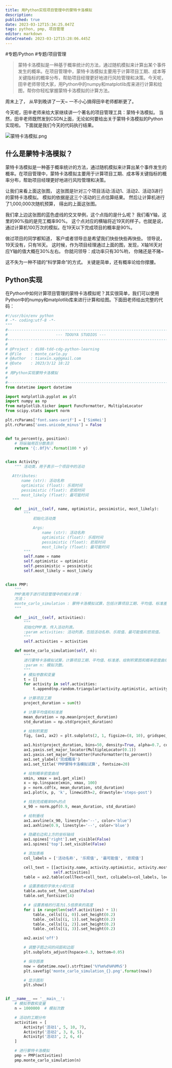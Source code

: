 ```yaml
---
title: 用Python实现项目管理中的蒙特卡洛模拟
description: 
published: true
date: 2023-03-12T15:34:25.047Z
tags: python, pmp, 项目管理
editor: markdown
dateCreated: 2023-03-12T15:28:06.445Z
---
```


#专题/Python
#专题/项目管理

> 蒙特卡洛模拟是一种基于概率统计的方法，通过随机模拟来计算出某个事件发生的概率。在项目管理中，蒙特卡洛模拟主要用于计算项目工期、成本等关键指标的概率分布，帮助项目经理更好地进行风险管理和决策。今天呢，田辛老师带领大家，用Python中的numpy和matplotlib库来进行计算和绘图，帮你你轻松掌握蒙特卡洛模拟的计算方法。


周末上了， 从早到晚讲了一天~ 一不小心搞得田辛老师都断更了。 

今天呢，田辛老师来给大家继续讲一个著名的项目管理工具：蒙特卡洛模拟。 当然，田辛老师既然发到CSDN上面，无论如何要给出关于蒙特卡洛模拟的Python实现啦。 下面就是我们今天的代码执行结果。 

![蒙特卡洛模拟.png](/项目管理/蒙特卡洛模拟.png)

## 什么是蒙特卡洛模拟？

蒙特卡洛模拟是一种基于概率统计的方法，通过随机模拟来计算出某个事件发生的概率。在项目管理中，蒙特卡洛模拟主要用于计算项目工期、成本等关键指标的概率分布，帮助项目经理更好地进行风险管理和决策。

让我们来看上面这张图， 这张图是针对三个项目活动:活动1、活动2、活动3进行的蒙特卡洛模拟。 模拟的依据是这三个活动的三点估算结果。 然后让计算机进行了1,000,000次随机预算， 得出的上面这张图。 

我们拿上边这张图的蓝色虚线的交叉举例，这个点指的是什么呢？ 我们看Y轴，这里的90%指的是完工概率90%。 这个点对应的横轴将近19天的样子。也就是说，通过计算机100万次的模拟。在19天以下完成项目的概率是90%。 

做过项目的同学都知道， 客户或者领导总是希望我们快些快些再快些。 领导说，19天没有，只有16天。 这时候，作为项目经理通过上面的图，发现，X轴16天对应Y轴的值大概在30%左右。 你就问领导：成功率只有30%哟， 你赌还是不赌~ 

这不失为一种不错的“科学算命”的方式。 关键是简单，还有概率论给你撑腰。 

## Python实现

在Python中如何计算项目管理的蒙特卡洛模拟呢？其实很简单，我们可以使用Python中的numpy和matplotlib库来进行计算和绘图。下面田老师给出完整的代码：

```python
#!/usr/bin/env python
# -*- coding:utf-8 -*-
"""
#-----------------------------------------------------------------------------
#                     --- TDOUYA STUDIOS ---
#-----------------------------------------------------------------------------
#
# @Project : di08-tdd-cdg-python-learning
# @File    : monte_carlo.py
# @Author  : tianxin.xp@gmail.com
# @Date    : 2023/3/12 18:22
#
# 用Python实现蒙特卡洛模拟
#
#--------------------------------------------------------------------------"""
from datetime import datetime

import matplotlib.pyplot as plt
import numpy as np
from matplotlib.ticker import FuncFormatter, MultipleLocator
from scipy.stats import norm

plt.rcParams['font.sans-serif'] = ['SimHei']
plt.rcParams['axes.unicode_minus'] = False


def to_percent(y, position):
    # 将纵轴用百分数表示
    return '{:.0f}%'.format(100 * y)


class Activity:
    """ 活动类，用于表示一个项目中的活动

   Attributes:
       name (str): 活动名称
       optimistic (float): 乐观时间
       pessimistic (float): 悲观时间
       most_likely (float): 最可能时间
   """

    def __init__(self, name, optimistic, pessimistic, most_likely):
        """
            初始化活动类

            Args:
                name (str): 活动名称
                optimistic (float): 乐观时间
                pessimistic (float): 悲观时间
                most_likely (float): 最可能时间
        """
        self.name = name
        self.optimistic = optimistic
        self.pessimistic = pessimistic
        self.most_likely = most_likely


class PMP:
    """
    PMP类用于进行项目管理中的相关计算：
    方法：
    monte_carlo_simulation : 蒙特卡洛模拟试算，包括计算项目工期、平均值、标准差、绘制积累图和概率密度曲线等功能。
    """

    def __init__(self, activities):
        """
        初始化PMP类，传入活动列表。
        :param activities: 活动列表，包括活动名称、乐观值、最可能值和悲观值。
        """
        self.activities = activities

    def monte_carlo_simulation(self, n):
        """
        进行蒙特卡洛模拟试算，计算项目工期、平均值、标准差、绘制积累图和概率密度曲线等。
        :param n: 模拟次数。
        """
        # 模拟参数和变量
        t = []
        for activity in self.activities:
            t.append(np.random.triangular(activity.optimistic, activity.most_likely, activity.pessimistic, n))

        # 计算项目工期
        project_duration = sum(t)

        # 计算平均值和标准差
        mean_duration = np.mean(project_duration)
        std_duration = np.std(project_duration)

        # 绘制积累图
        fig, (ax1, ax2) = plt.subplots(2, 1, figsize=(8, 10), gridspec_kw={'height_ratios': [3, 1]})

        ax1.hist(project_duration, bins=50, density=True, alpha=0.7, color='blue', cumulative=True)
        ax1.yaxis.set_major_locator(MultipleLocator(0.1))
        ax1.yaxis.set_major_formatter(FuncFormatter(to_percent))
        ax1.set_ylabel('完成概率')
        ax1.set_title('PMP蒙特卡洛模拟试算', fontsize=20)

        # 绘制概率密度曲线
        xmin, xmax = ax1.get_xlim()
        x = np.linspace(xmin, xmax, 100)
        p = norm.cdf(x, mean_duration, std_duration)
        ax1.plot(x, p, 'k', linewidth=2, drawstyle='steps-post')

        # 找到完成概率90%的点
        x_90 = norm.ppf(0.9, mean_duration, std_duration)

        # 绘制垂线
        ax1.axvline(x_90, linestyle='--', color='blue')
        ax1.axhline(0.9, linestyle='--', color='blue')

        # 隐藏右边和上方的坐标轴线
        ax1.spines['right'].set_visible(False)
        ax1.spines['top'].set_visible(False)

        # 添加表格
        col_labels = ['活动名称', '乐观值', '最可能值', '悲观值']

        cell_text = [[activity.name, activity.optimistic, activity.most_likely, activity.pessimistic] for activity in
                     self.activities]
        table = ax2.table(cellText=cell_text, colLabels=col_labels, loc='center')

        # 设置表格的字体大小和行高
        table.auto_set_font_size(False)
        table.set_fontsize(14)

        # # 设置表格的行高为1.5倍原来的高度
        for i in range(len(self.activities) + 1):
            table._cells[(i, 0)].set_height(0.2)
            table._cells[(i, 1)].set_height(0.2)
            table._cells[(i, 2)].set_height(0.2)
            table._cells[(i, 3)].set_height(0.2)

        ax2.axis('off')

        # 调整子图之间的间距和边距
        plt.subplots_adjust(hspace=0.3, bottom=0.05)

        # 保存图表
        now = datetime.now().strftime('%Y%m%d%H%M%S')
        plt.savefig('monte_carlo_simulation_{}.png'.format(now))

        # 显示图形
        plt.show()


if __name__ == '__main__':
    # 模拟参数和变量
    n = 1000000  # 模拟次数

    # 活动的工期分布
    activities = [
        Activity('活动1', 5, 10, 7),
        Activity('活动2', 3, 8, 5),
        Activity('活动3', 2, 6, 4)
    ]

    # 进行蒙特卡洛模拟
    pmp = PMP(activities)
    pmp.monte_carlo_simulation(n)
```


